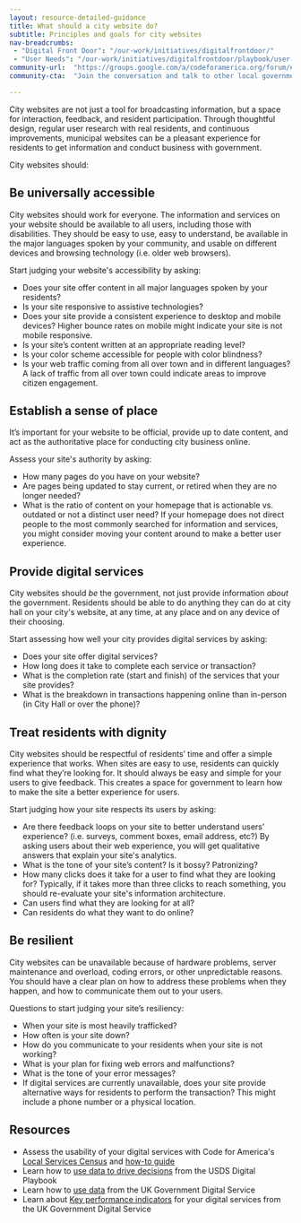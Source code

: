 ```yaml
---
layout: resource-detailed-guidance
title: What should a city website do?
subtitle: Principles and goals for city websites
nav-breadcrumbs:
 - "Digital Front Door": "/our-work/initiatives/digitalfrontdoor/"
 - "User Needs": "/our-work/initiatives/digitalfrontdoor/playbook/user-needs/"
community-url:	"https://groups.google.com/a/codeforamerica.org/forum/#!forum/digital-front-door"
community-cta:	"Join the conversation and talk to other local government staff in our Digital Front Door community."

---
```


 City websites are not just a tool for broadcasting information, but a space for interaction, feedback, and resident participation. Through thoughtful design, regular user research with real residents, and continuous improvements, municipal websites can be a pleasant experience for residents to get information and conduct business with government. 

City websites should: 

## Be universally accessible

City websites should work for everyone. The information and services on your website should be available to all users, including those with disabilities. They should be easy to use, easy to understand, be available in the major languages spoken by your community, and usable on different devices and browsing technology (i.e. older web browsers). 

Start judging your website's accessibility by asking:
	
* Does your site offer content in all major languages spoken by your residents? 
* Is your site responsive to assistive technologies?
* Does your site provide a consistent experience to desktop and mobile devices? Higher bounce rates on mobile might indicate your site is not mobile responsive.
* Is your site’s content written at an appropriate reading level?
* Is your color scheme accessible for people with color blindness?
* Is your web traffic coming from all over town and in different languages? A lack of traffic from all over town could indicate areas to improve citizen engagement.


## Establish a sense of place
It’s important for your website to be official, provide up to date content, and act as the authoritative place for conducting city business online.

Assess your site's authority by asking:

* How many pages do you have on your website? 
* Are pages being updated to stay current, or retired when they are no longer needed?
* What is the ratio of content on your homepage that is actionable vs. outdated or not a distinct user need? If your homepage does not direct people to the most commonly searched for information and services, you might consider moving your content around to make a better user experience. 


## Provide digital services
City websites should *be* the government, not just provide information *about* the government. Residents should be able to do anything they can do at city hall on your city's website, at any time, at any place and on any device of their choosing.

Start assessing how well your city provides digital services by asking:

* Does your site offer digital services?
* How long does it take to complete each service or transaction?
* What is the completion rate (start and finish) of the services that your site provides?
* What is the breakdown in transactions happening online than in-person (in City Hall or over the phone)? 


## Treat residents with dignity
City websites should be respectful of residents’ time and offer a simple experience that works. When sites are easy to use, residents can quickly find what they’re looking for. It should always be easy and simple for your users to give feedback. This creates a space for government to learn how to make the site a better experience for users.  

Start judging how your site respects its users by asking:

* Are there feedback loops on your site to better understand users’ experience? (i.e. surveys, comment boxes, email address, etc?) By asking users about their web experience, you will get qualitative answers that explain your site's analytics. 
* What is the tone of your site’s content? Is it bossy? Patronizing? 
* How many clicks does it take for a user to find what they are looking for? Typically, if it takes more than three clicks to reach something, you should re-evaluate your site's information architecture. 
* Can users find what they are looking for at all? 
* Can residents do what they want to do online?


## Be resilient 
City websites can be unavailable because of hardware problems, server maintenance and overload, coding errors, or other unpredictable reasons. You should have a clear plan on how to address these problems when they happen, and how to communicate them out to your users.  
	
Questions to start judging your site’s resiliency:

* When your site is most heavily trafficked? 
* How often is your site down?
* How do you communicate to your residents when your site is not working? 
* What is your plan for fixing web errors and malfunctions?
* What is the tone of your error messages? 
* If digital services are currently unavailable, does your site provide alternative ways for residents to perform the transaction? This might include a phone number or a physical location.  

## Resources

 - Assess the usability of your digital services with Code for America's [Local Services Census](https://service-census.herokuapp.com/) and [how-to guide](/our-work/initiatives/digitalfrontdoor/playbook/user-needs/assess-digital-services.html)
 - Learn how to [use data to drive decisions](https://playbook.cio.gov/#play12) from the USDS Digital Playbook 
 - Learn how to [use data](https://www.gov.uk/service-manual/measurement/using-data.html) from the UK Government Digital Service
 - Learn about [Key performance indicators](https://www.gov.uk/service-manual/measurement/other-kpis.html) for your digital services from the UK Government Digital Service
 
